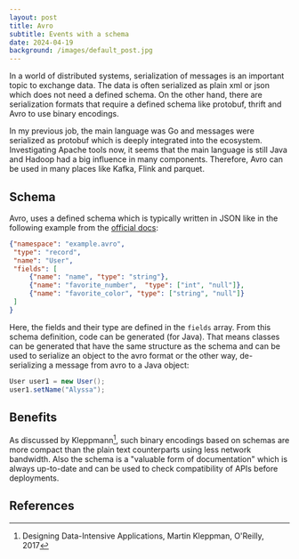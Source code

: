 ```yaml
---
layout: post
title: Avro
subtitle: Events with a schema
date: 2024-04-19
background: /images/default_post.jpg
---
```


In a world of distributed systems, serialization of messages is an important topic to exchange data. The data is often serialized as plain xml or json which does not need a defined schema. On the other hand, there are serialization formats that require a defined schema like protobuf, thrift and Avro to use binary encodings.

In my previous job, the main language was Go and messages were serialized as protobuf which is deeply integrated into the ecosystem. Investigating Apache tools now, it seems that the main language is still Java and Hadoop had a big influence in many components. Therefore, Avro can be used in many places like Kafka, Flink and parquet.

## Schema

Avro, uses a defined schema which is typically written in JSON like in the following example from the [official docs](https://avro.apache.org/docs/1.11.1/getting-started-java/):

```json
{"namespace": "example.avro",
 "type": "record",
 "name": "User",
 "fields": [
     {"name": "name", "type": "string"},
     {"name": "favorite_number",  "type": ["int", "null"]},
     {"name": "favorite_color", "type": ["string", "null"]}
 ]
}
```

Here, the fields and their type are defined in the `fields` array. From this schema definition, code can be generated (for Java). That means classes can be generated that have the same structure as the schema and can be used to serialize an object to the avro format or the other way, de-serializing a message from avro to a Java object:

```Java
User user1 = new User();
user1.setName("Alyssa");
```

## Benefits

As discussed by Kleppmann[^1], such binary encodings based on schemas are more compact than the plain text counterparts using less network bandwidth. Also the schema is a "valuable form of documentation" which is always up-to-date and can be used to check compatibility of APIs before deployments.

## References

[^1]: Designing Data-Intensive Applications, Martin Kleppman, O'Reilly, 2017
